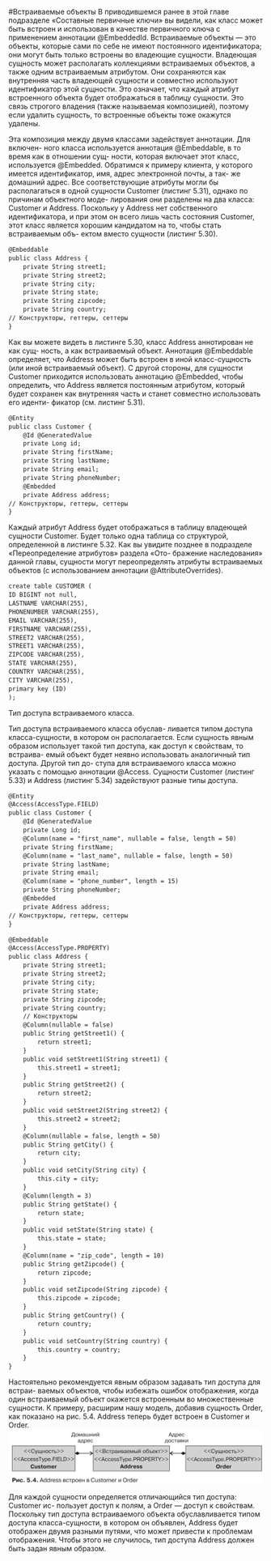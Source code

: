 #Встраиваемые объекты
В приводившемся ранее в этой главе подразделе «Составные первичные ключи» вы
видели, как класс может быть встроен и использован в качестве первичного ключа
с применением аннотации @EmbeddedId. Встраиваемые объекты — это объекты, которые
сами по себе не имеют постоянного идентификатора; они могут быть только встроены
во владеющие сущности. Владеющая сущность может располагать коллекциями
встраиваемых объектов, а также одним встраиваемым атрибутом. Они сохраняются как
внутренняя часть владеющей сущности и совместно используют идентификатор этой
сущности. Это означает, что каждый атрибут встроенного объекта будет отображаться
в таблицу сущности. Это связь строгого владения (также называемая композицией),
поэтому если удалить сущность, то встроенные объекты тоже окажутся удалены.

Эта композиция между двумя классами задействует аннотации. Для включен-
ного класса используется аннотация @Embeddable, в то время как в отношении сущ-
ности, которая включает этот класс, используется @Embedded. Обратимся к примеру
клиента, у которого имеется идентификатор, имя, адрес электронной почты, а так-
же домашний адрес. Все соответствующие атрибуты могли бы располагаться
в одной сущности Customer (листинг 5.31), однако по причинам объектного моде-
лирования они разделены на два класса: Customer и Address. Поскольку у Address нет
собственного идентификатора, и при этом он всего лишь часть состояния Customer,
этот класс является хорошим кандидатом на то, чтобы стать встраиваемым объ-
ектом вместо сущности (листинг 5.30).
```xml
@Embeddable
public class Address {
    private String street1;
    private String street2;
    private String city;
    private String state;
    private String zipcode;
    private String country;
// Конструкторы, геттеры, сеттеры
}
```
Как вы можете видеть в листинге 5.30, класс Address аннотирован не как сущ-
ность, а как встраиваемый объект. Аннотация @Embeddable определяет, что Address
может быть встроен в иной класс-сущность (или иной встраиваемый объект).
С другой стороны, для сущности Customer приходится использовать аннотацию
@Embedded, чтобы определить, что Address является постоянным атрибутом, который
будет сохранен как внутренняя часть и станет совместно использовать его иденти-
фикатор (см. листинг 5.31).
```xml
@Entity
public class Customer {
    @Id @GeneratedValue
    private Long id;
    private String firstName;
    private String lastName;
    private String email;
    private String phoneNumber;
    @Embedded
    private Address address;
// Конструкторы, геттеры, сеттеры
}
```
Каждый атрибут Address будет отображаться в таблицу владеющей сущности
Customer. Будет только одна таблица со структурой, определенной в листинге 5.32.
Как вы увидите позднее в подразделе «Переопределение атрибутов» раздела «Ото-
бражение наследования» данной главы, сущности могут переопределять атрибуты
встраиваемых объектов (с использованием аннотации @AttributeOverrides).
```xml
create table CUSTOMER (
ID BIGINT not null,
LASTNAME VARCHAR(255),
PHONENUMBER VARCHAR(255),
EMAIL VARCHAR(255),
FIRSTNAME VARCHAR(255),
STREET2 VARCHAR(255),
STREET1 VARCHAR(255),
ZIPCODE VARCHAR(255),
STATE VARCHAR(255),
COUNTRY VARCHAR(255),
CITY VARCHAR(255),
primary key (ID)
);
```

Тип доступа встраиваемого класса. 

Тип доступа встраиваемого класса обуслав-
ливается типом доступа класса-сущности, в котором он располагается. Если сущность
явным образом использует такой тип доступа, как доступ к свойствам, то встраива-
емый объект будет неявно использовать аналогичный тип доступа. Другой тип до-
ступа для встраиваемого класса можно указать с помощью аннотации @Access.
Сущности Customer (листинг 5.33) и Address (листинг 5.34) задействуют разные
типы доступа.
```xml
@Entity
@Access(AccessType.FIELD)
public class Customer {
    @Id @GeneratedValue
    private Long id;
    @Column(name = "first_name", nullable = false, length = 50)
    private String firstName;
    @Column(name = "last_name", nullable = false, length = 50)
    private String lastName;
    private String email;
    @Column(name = "phone_number", length = 15)
    private String phoneNumber;
    @Embedded
    private Address address;
// Конструкторы, геттеры, сеттеры
}
```
```xml
@Embeddable
@Access(AccessType.PROPERTY)
public class Address {
    private String street1;
    private String street2;
    private String city;
    private String state;
    private String zipcode;
    private String country;
    // Конструкторы
    @Column(nullable = false)
    public String getStreet1() {
        return street1;
    }
    public void setStreet1(String street1) {
        this.street1 = street1;
    }
    public String getStreet2() {
        return street2;
    }
    public void setStreet2(String street2) {
        this.street2 = street2;
    }
    @Column(nullable = false, length = 50)
    public String getCity() {
        return city;
    }
    public void setCity(String city) {
        this.city = city;
    }
    @Column(length = 3)
    public String getState() {
        return state;
    }
    public void setState(String state) {
        this.state = state;
    }
    @Column(name = "zip_code", length = 10)
    public String getZipcode() {
        return zipcode;
    }
    public void setZipcode(String zipcode) {
        this.zipcode = zipcode;
    }
    public String getCountry() {
        return country;
    }
    public void setCountry(String country) {
        this.country = country;
    }
}
```
Настоятельно рекомендуется явным образом задавать тип доступа для встраи-
ваемых объектов, чтобы избежать ошибок отображения, когда один встраиваемый
объект окажется встроенным во множественные сущности. К примеру, расширим
нашу модель, добавив сущность Order, как показано на рис. 5.4. Address теперь будет
встроен в Customer и Order.
![element_collection](../../img/orm/types_map.png)

Для каждой сущности определяется отличающийся тип доступа: Customer ис-
пользует доступ к полям, а Order — доступ к свойствам. Поскольку тип доступа
встраиваемого объекта обуславливается типом доступа класса-сущности, в котором
он объявлен, Address будет отображен двумя разными путями, что может привести
к проблемам отображения. Чтобы этого не случилось, тип доступа Address должен
быть задан явным образом.
